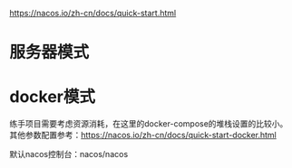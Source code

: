 https://nacos.io/zh-cn/docs/quick-start.html

# 服务器模式

# docker模式


练手项目需要考虑资源消耗，在这里的docker-compose的堆栈设置的比较小。其他参数配置参考：https://nacos.io/zh-cn/docs/quick-start-docker.html

默认nacos控制台：nacos/nacos